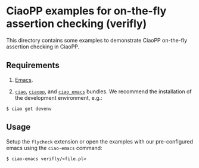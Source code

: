 # CiaoPP examples for on-the-fly assertion checking (verifly)

This directory contains some examples to demonstrate CiaoPP on-the-fly
assertion checking in CiaoPP.

## Requirements

1. [Emacs](https://www.gnu.org/software/emacs/).

2. [`ciao`](https://github.com/ciao-lang/ciao),
   [`ciaopp`](https://github.com/ciao-lang/ciao_emacs), and 
   [`ciao_emacs`](https://github.com/ciao-lang/ciao_emacs) bundles.
   We recommend the installation of the development environment, e.g.:
```
$ ciao get devenv
```

## Usage

Setup the `flycheck` extension or open the examples with our
pre-configured emacs using the `ciao-emacs` command:
```
$ ciao-emacs verifly/<file.pl>
```
